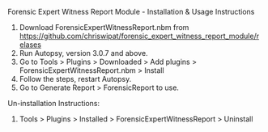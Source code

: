 Forensic Expert Witness Report Module - Installation & Usage Instructions

1. Download ForensicExpertWitnessReport.nbm from https://github.com/chriswipat/forensic_expert_witness_report_module/relases
2. Run Autopsy, version 3.0.7 and above.
3. Go to Tools > Plugins > Downloaded > Add plugins > ForensicExpertWitnessReport.nbm > Install
4. Follow the steps, restart Autopsy.
5. Go to Generate Report > ForensicReport to use.

Un-installation Instructions:

1. Tools > Plugins > Installed > ForensicExpertWitnessReport > Uninstall
